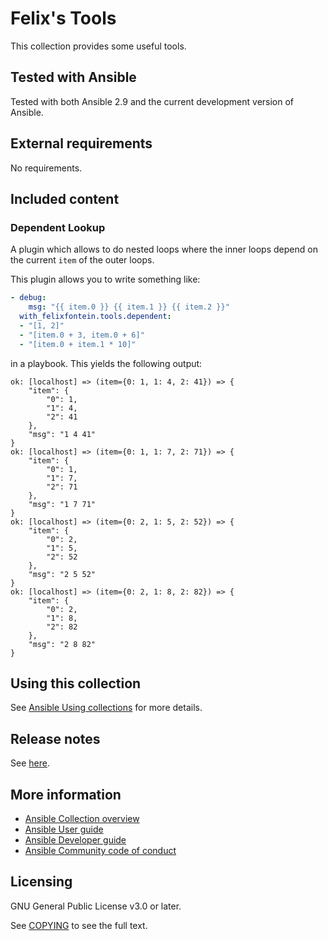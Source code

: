 # Felix's Tools

This collection provides some useful tools.

## Tested with Ansible

Tested with both Ansible 2.9 and the current development version of Ansible.

## External requirements

No requirements.

## Included content

### Dependent Lookup

A plugin which allows to do nested loops where the inner loops depend on the current `item` of the outer loops.

This plugin allows you to write something like:

```yaml
- debug:
    msg: "{{ item.0 }} {{ item.1 }} {{ item.2 }}"
  with_felixfontein.tools.dependent:
  - "[1, 2]"
  - "[item.0 + 3, item.0 + 6]"
  - "[item.0 + item.1 * 10]"
```

in a playbook. This yields the following output:

```
ok: [localhost] => (item={0: 1, 1: 4, 2: 41}) => {
    "item": {
        "0": 1,
        "1": 4,
        "2": 41
    },
    "msg": "1 4 41"
}
ok: [localhost] => (item={0: 1, 1: 7, 2: 71}) => {
    "item": {
        "0": 1,
        "1": 7,
        "2": 71
    },
    "msg": "1 7 71"
}
ok: [localhost] => (item={0: 2, 1: 5, 2: 52}) => {
    "item": {
        "0": 2,
        "1": 5,
        "2": 52
    },
    "msg": "2 5 52"
}
ok: [localhost] => (item={0: 2, 1: 8, 2: 82}) => {
    "item": {
        "0": 2,
        "1": 8,
        "2": 82
    },
    "msg": "2 8 82"
}
```

## Using this collection

See [Ansible Using collections](https://docs.ansible.com/ansible/latest/user_guide/collections_using.html) for more details.

## Release notes

See [here](https://github.com/felixfontein/ansible-tools/tree/main/changelogs/CHANGELOG.rst).

## More information

- [Ansible Collection overview](https://github.com/ansible-collections/overview)
- [Ansible User guide](https://docs.ansible.com/ansible/latest/user_guide/index.html)
- [Ansible Developer guide](https://docs.ansible.com/ansible/latest/dev_guide/index.html)
- [Ansible Community code of conduct](https://docs.ansible.com/ansible/latest/community/code_of_conduct.html)

## Licensing

GNU General Public License v3.0 or later.

See [COPYING](https://www.gnu.org/licenses/gpl-3.0.txt) to see the full text.
